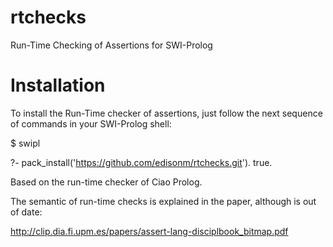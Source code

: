 rtchecks
========

Run-Time Checking of Assertions for SWI-Prolog

Installation
============
To install the Run-Time checker of assertions, just follow the next sequence of
commands in your SWI-Prolog shell:

  $ swipl
  
  ?- pack_install('https://github.com/edisonm/rtchecks.git').
  true.

Based on the run-time checker of Ciao Prolog.

The semantic of run-time checks is explained in the paper, although is out of
date:

http://clip.dia.fi.upm.es/papers/assert-lang-disciplbook_bitmap.pdf
